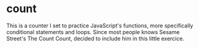 # count
This is a counter I set to practice JavaScript's functions, more specifically conditional statements and loops.
Since most people knows Sesame Street's The Count Count, decided to include him in this little exercice.
